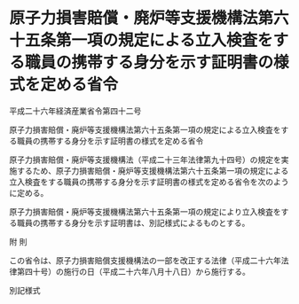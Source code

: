 # 原子力損害賠償・廃炉等支援機構法第六十五条第一項の規定による立入検査をする職員の携帯する身分を示す証明書の様式を定める省令

平成二十六年経済産業省令第四十二号

原子力損害賠償・廃炉等支援機構法第六十五条第一項の規定による立入検査をする職員の携帯する身分を示す証明書の様式を定める省令

原子力損害賠償・廃炉等支援機構法（平成二十三年法律第九十四号）の規定を実施するため、原子力損害賠償・廃炉等支援機構法第六十五条第一項の規定による立入検査をする職員の携帯する身分を示す証明書の様式を定める省令を次のように定める。

原子力損害賠償・廃炉等支援機構法第六十五条第一項の規定により立入検査をする職員の携帯する身分を示す証明書は、別記様式によるものとする。

附 則

この省令は、原子力損害賠償支援機構法の一部を改正する法律（平成二十六年法律第四十号）の施行の日（平成二十六年八月十八日）から施行する。

別記様式

[](/./pict/H26F15001000042-001.pdf)
